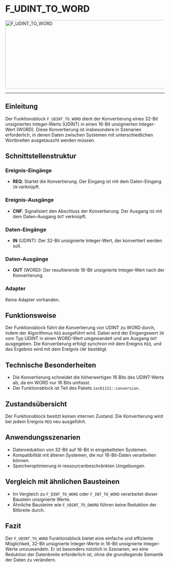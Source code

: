 # F_UDINT_TO_WORD

<img width="1449" height="216" alt="F_UDINT_TO_WORD" src="https://github.com/user-attachments/assets/31e92c35-2b63-4389-99d2-83dc3fda9dc5" />

* * * * * * * * * *
## Einleitung
Der Funktionsblock `F_UDINT_TO_WORD` dient der Konvertierung eines 32-Bit unsignierten Integer-Werts (UDINT) in einen 16-Bit unsignierten Integer-Wert (WORD). Diese Konvertierung ist insbesondere in Szenarien erforderlich, in denen Daten zwischen Systemen mit unterschiedlichen Wortbreiten ausgetauscht werden müssen.

## Schnittstellenstruktur

### **Ereignis-Eingänge**
- **REQ**: Startet die Konvertierung. Der Eingang ist mit dem Daten-Eingang `IN` verknüpft.

### **Ereignis-Ausgänge**
- **CNF**: Signalisiert den Abschluss der Konvertierung. Der Ausgang ist mit dem Daten-Ausgang `OUT` verknüpft.

### **Daten-Eingänge**
- **IN** (UDINT): Der 32-Bit unsignierte Integer-Wert, der konvertiert werden soll.

### **Daten-Ausgänge**
- **OUT** (WORD): Der resultierende 16-Bit unsignierte Integer-Wert nach der Konvertierung.

### **Adapter**
Keine Adapter vorhanden.

## Funktionsweise
Der Funktionsblock führt die Konvertierung von UDINT zu WORD durch, indem der Algorithmus `REQ` ausgeführt wird. Dabei wird der Eingangswert `IN` vom Typ UDINT in einen WORD-Wert umgewandelt und am Ausgang `OUT` ausgegeben. Die Konvertierung erfolgt synchron mit dem Ereignis `REQ`, und das Ergebnis wird mit dem Ereignis `CNF` bestätigt.

## Technische Besonderheiten
- Die Konvertierung schneidet die höherwertigen 16 Bits des UDINT-Werts ab, da ein WORD nur 16 Bits umfasst.
- Der Funktionsblock ist Teil des Pakets `iec61131::conversion`.

## Zustandsübersicht
Der Funktionsblock besitzt keinen internen Zustand. Die Konvertierung wird bei jedem Ereignis `REQ` neu ausgeführt.

## Anwendungsszenarien
- Datenreduktion von 32-Bit auf 16-Bit in eingebetteten Systemen.
- Kompatibilität mit älteren Systemen, die nur 16-Bit-Daten verarbeiten können.
- Speicheroptimierung in ressourcenbeschränkten Umgebungen.

## Vergleich mit ähnlichen Bausteinen
- Im Vergleich zu `F_DINT_TO_WORD` oder `F_INT_TO_WORD` verarbeitet dieser Baustein unsignierte Werte.
- Ähnliche Bausteine wie `F_UDINT_TO_DWORD` führen keine Reduktion der Bitbreite durch.

## Fazit
Der `F_UDINT_TO_WORD` Funktionsblock bietet eine einfache und effiziente Möglichkeit, 32-Bit unsignierte Integer-Werte in 16-Bit unsignierte Integer-Werte umzuwandeln. Er ist besonders nützlich in Szenarien, wo eine Reduktion der Datenbreite erforderlich ist, ohne die grundlegende Semantik der Daten zu verändern.
